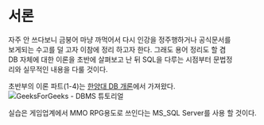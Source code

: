 # 서론

자주 안 쓰다보니 금붕어 마냥 까먹어서 다시 인강을 정주행하거나 공식문서를  
보게되는 수고를 덜 고자 이참에 정리 하고자 한다. 그래도 용어 정리도 할 겸  
DB 자체에 대한 이론을 초반에 살펴보고 난 뒤 SQL을 다루는 시점부터 문법정  
리와 실무적인 내용을 다룰 것이다.

초반부의 이론 파트(1-4)는 [한양대 DB 개론](http://www.kocw.net/home/search/kemView.do?kemId=1163794)에서 가져왔다.  
![GeeksForGeeks - DBMS 튜토리얼](https://www.geeksforgeeks.org/dbms/)

실습은 게임업계에서 MMO RPG용도로 쓰인다는 MS_SQL Server를 사용 할 것이다.
